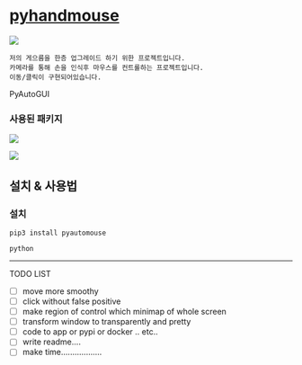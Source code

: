 # [pyhandmouse](https://github.com/heewinkim/pyhandmouse)
![](https://img.shields.io/badge/python-3.7.10-blue)

    저의 게으름을 한층 업그레이드 하기 위한 프로젝트입니다. 
    카메라를 통해 손을 인식후 마우스를 컨트롤하는 프로젝트입니다. 
    이동/클릭이 구현되어있습니다. 



PyAutoGUI
### 사용된 패키지

![](https://img.shields.io/badge/mediapipe-blue?style=for-the-badge&logo=appveyor)

![](https://img.shields.io/badge/PyAutoGUI-orange?style=for-the-badge&logo=appveyor)


## 설치 & 사용법

### 설치
````shell
pip3 install pyautomouse
````

```` 사용법
python 
````


---

TODO LIST

- [ ] move more smoothy
- [ ] click without false positive
- [ ] make region of control which minimap of whole screen
- [ ] transform window to transparently and pretty
- [ ] code to app or pypi or docker .. etc..
- [ ] write readme.... 
- [ ] make time..................